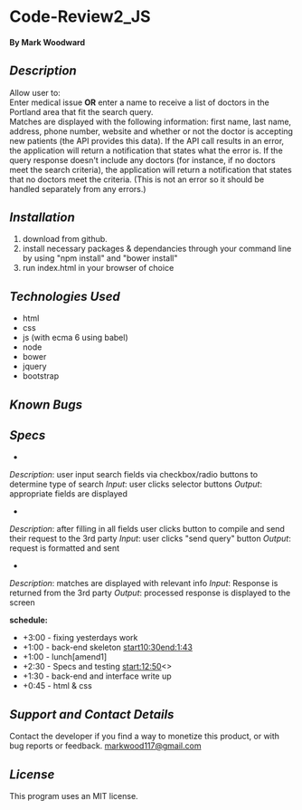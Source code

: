# **Code-Review2_JS**
#### By Mark Woodward

## _Description_
Allow user to:  
Enter medical issue **OR**
enter a name to receive a list of doctors in the Portland area that fit the search query.  
Matches are displayed with the following information: first name, last name, address, phone number, website and whether or not the doctor is accepting new patients (the API provides this data).
If the API call results in an error, the application will return a notification that states what the error is.
If the query response doesn't include any doctors (for instance, if no doctors meet the search criteria), the application will return a notification that states that no doctors meet the criteria. (This is not an error so it should be handled separately from any errors.)

## _Installation_
1. download from github.
2. install necessary packages & dependancies through your command line by using "npm install" and "bower install"
3. run index.html in your browser of choice

## _Technologies Used_
* html
* css
* js (with ecma 6 using babel)
* node
* bower
* jquery
* bootstrap

## _Known Bugs_

## _Specs_
*  
_Description_: user input search fields via checkbox/radio buttons to determine type of search
_Input_:  user clicks selector buttons
_Output_: appropriate fields are displayed

*  
_Description_:  after filling in all fields user clicks button to compile and send their request to the 3rd party
_Input_:  user clicks "send query" button
_Output_: request is formatted and sent

*  
_Description_:  matches are displayed with relevant info
_Input_:  Response is returned from the 3rd party
_Output_: processed response is displayed to the screen

**schedule:**  

* +3:00 - fixing yesterdays work
* +1:00 - back-end skeleton <start10:30><end:1:43>
* +1:00 - lunch[amend1]
* +2:30 - Specs and testing  <start:12:50><>
* +1:30 - back-end and interface write up
* +0:45 - html & css

## _Support and Contact Details_   
Contact the developer if you find a way to monetize this product, or with bug reports or feedback. <markwood117@gmail.com>  

## _License_
This program uses an MIT license.
